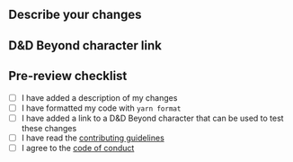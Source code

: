 ## Describe your changes

## D&D Beyond character link

## Pre-review checklist

-   [ ] I have added a description of my changes
-   [ ] I have formatted my code with `yarn format`
-   [ ] I have added a link to a D&D Beyond character that can be used to test these changes
-   [ ] I have read the [contributing guidelines](CONTRIBUTING.md)
-   [ ] I agree to the [code of conduct](CODE_OF_CONDUCT.md)
